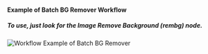 #### Example of Batch BG Remover Workflow

##### To use, just look for the Image Remove Background (rembg) node.

![Workflow Example of Batch BG Remover](https://github.com/readycade/ComfyUI/blob/master/workflows/Batch_BG_Remover/remove_bg.png)

